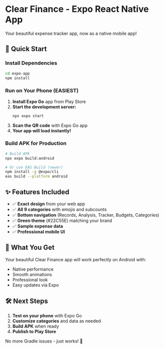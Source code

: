 # Clear Finance - Expo React Native App

Your beautiful expense tracker app, now as a native mobile app!

## 🚀 Quick Start

### Install Dependencies
```bash
cd expo-app
npm install
```

### Run on Your Phone (EASIEST)
1. **Install Expo Go** app from Play Store
2. **Start the development server:**
   ```bash
   npx expo start
   ```
3. **Scan the QR code** with Expo Go app
4. **Your app will load instantly!**

### Build APK for Production
```bash
# Build APK
npx expo build:android

# Or use EAS Build (newer)
npm install -g @expo/cli
eas build --platform android
```

## ✨ Features Included

- ✅ **Exact design** from your web app
- ✅ **All 9 categories** with emojis and subcounts
- ✅ **Bottom navigation** (Records, Analysis, Tracker, Budgets, Categories)
- ✅ **Green theme** (#22C55E) matching your brand
- ✅ **Sample expense data**
- ✅ **Professional mobile UI**

## 📱 What You Get

Your beautiful Clear Finance app will work perfectly on Android with:
- Native performance
- Smooth animations  
- Professional look
- Easy updates via Expo

## 🛠️ Next Steps

1. **Test on your phone** with Expo Go
2. **Customize categories** and data as needed
3. **Build APK** when ready
4. **Publish to Play Store**

No more Gradle issues - just works! 🎉
